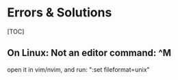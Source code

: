 # Errors & Solutions   

[TOC]  

## On Linux: Not an editor command: ^M  
open it in vim/nvim, and run: ":set fileformat=unix"


